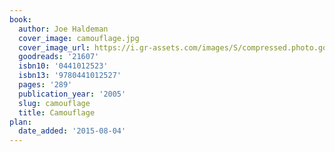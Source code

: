 ```yaml
---
book:
  author: Joe Haldeman
  cover_image: camouflage.jpg
  cover_image_url: https://i.gr-assets.com/images/S/compressed.photo.goodreads.com/books/1386924306l/21607.jpg
  goodreads: '21607'
  isbn10: '0441012523'
  isbn13: '9780441012527'
  pages: '289'
  publication_year: '2005'
  slug: camouflage
  title: Camouflage
plan:
  date_added: '2015-08-04'
---
```

